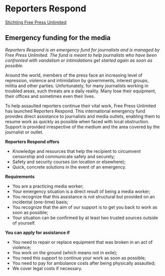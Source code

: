 # Reporters Respond
[Stichting Free Press Unlimited](https://www.freepressunlimited.org/en/projects/reporters-respond-emergency-funding-for-the-media)

## Emergency funding for the media

_Reporters Respond is an emergency fund for journalists and is managed by Free Press Unlimited. The fund is meant to help journalists who have been confronted with vandalism or intimidations get started again as soon as possible._

Around the world, members of the press face an increasing level of repression, violence and intimidation by governments, interest groups, militia and other parties. Unfortunately, for many journalists working in troubled areas, such threats are a daily reality. Many lose their equipment, their offices and sometimes even their lives.

To help assaulted reporters continue their vital work, Free Press Unlimited has launched Reporters Respond. This international emergency fund provides direct assistance to journalists and media outlets, enabling them to resume work as quickly as possible when faced with local obstruction. Support is provided irrespective of the medium and the area covered by the journalist or outlet.

__Reporters Respond offers__

  * Knowledge and resources that help the recipient to circumvent censorship and communicate safely and securely;
  * Safety and security courses (on location or elsewhere);
  * Quick, concrete solutions in the event of an emergency.

__Requirements__

  * You are a practicing media worker;
  * Your emergency situation is a direct result of being a media worker;
  * You recognize that this assistance is not structural but provided on an incidental (one-time) basis;
  * You recognize that the aim of our support is to get you back to work as soon as possible;
  *  Your situation can be confirmed by at least two trusted sources outside of yourself.

__You can apply for assistance if__

  * You need to repair or replace equipment that was broken in an act of violence;
  * You work on the ground (which means not in exile);
  * You need this support to continue your work as soon as possible;
  * You need to pay for ambulance costs after being physically assaulted;
  * We cover legal costs if necessary. 
